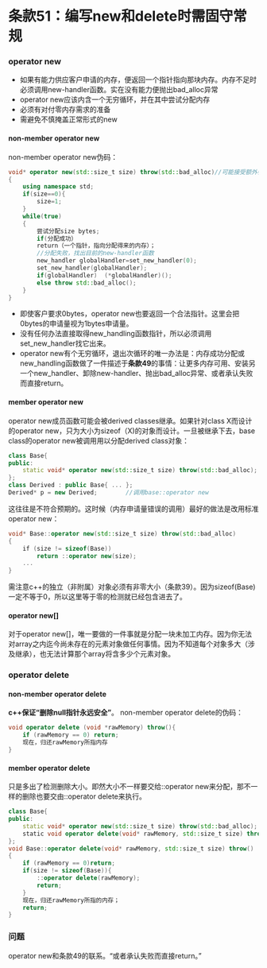 # 条款51：编写new和delete时需固守常规
### operator new
* 如果有能力供应客户申请的内存，便返回一个指针指向那块内存。内存不足时必须调用new-handler函数。实在没有能力便抛出bad_alloc异常
* operator new应该内含一个无穷循环，并在其中尝试分配内存
* 必须有对付零内存需求的准备
* 需避免不慎掩盖正常形式的new
#### non-member operator new
non-member operator new伪码：
```c++
void* operator new(std::size_t size) throw(std::bad_alloc)//可能接受额外参数
{
    using namespace std;
    if(size==0){
        size=1;
    }
    while(true)
    {
        尝试分配size bytes;
        if(分配成功）
        return（一个指针，指向分配得来的内存）；
        //分配失败，找出目前的new-handler函数
        new_handler globalHandler=set_new_handler(0);
        set_new_handler(globalHandler);
        if(globalHandler)  (*globalHandler)();
        else throw std::bad_alloc();
    }
}
```
* 即使客户要求0bytes，operator new也要返回一个合法指针。这里会把0bytes的申请量视为1bytes申请量。
* 没有任何办法直接取得new_handling函数指针，所以必须调用set_new_handler找它出来。
* operator new有个无穷循环，退出次循环的唯一办法是：内存成功分配或new_handling函数做了一件描述于**条款49**的事情：让更多内存可用、安装另一个new_handler、卸除new-handler、抛出bad_alloc异常、或者承认失败而直接return。
#### member operator new
operator new成员函数可能会被derived classes继承。如果针对class X而设计的operator new，只为大小为sizeof（X)的对象而设计。一旦被继承下去，base class的operator new被调用用以分配derived class对象：
```c++
class Base{
public:
    static void* operator new(std::size_t size) throw(std::bad_alloc);
};
class Derived : public Base{ ... };
Derived* p = new Derived;        //调用base::operator new
```
这往往是不符合预期的。这时候（内存申请量错误的调用）最好的做法是改用标准operator new：
```c++
void* Base::operator new(std::size_t size) throw(std::bad_alloc)
{
    if (size != sizeof(Base))
        return ::operator new(size);
    ...
}
```
需注意c++的独立（非附属）对象必须有非零大小（条款39）。因为sizeof(Base)一定不等于0，所以这里等于零的检测就已经包含进去了。
#### operator new[]
对于operator new[]，唯一要做的一件事就是分配一块未加工内存。因为你无法对array之内迄今尚未存在的元素对象做任何事情。因为不知道每个对象多大（涉及继承），也无法计算那个array将含多少个元素对象。
### operator delete
#### non-member operator delete
**c++保证“删除null指针永远安全”**。
non-member operator delete的伪码：
```c++
void operator delete (void *rawMemory) throw(){
    if (rawMemory == 0) return;
    现在，归还rawMemory所指内存
}
```
#### member operator delete
只是多出了检测删除大小。即然大小不一样要交给::operator new来分配，那不一样的删除也要交由::operator delete来执行。
```c++
class Base{
public:
    static void* operator new(std::size_t size) throw(std::bad_alloc);
    static void operator delete(void* rawMemory, std::size_t size) throw();
};
void Base::operator delete(void* rawMemory, std::size_t size) throw()
{
    if (rawMemory == 0)return;
    if(size != sizeof(Base)){
        ::operator delete(rawMemory);
        return;
    }
    现在，归还rawMemory所指的内存；
    return;
}
```
### 问题
operator new和条款49的联系。“或者承认失败而直接return。”